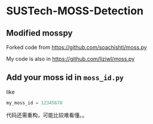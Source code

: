 # SUSTech-MOSS-Detection

## Modified mosspy
Forked code from https://github.com/soachishti/moss.py

My code is also in https://github.com/liziwl/moss.py

## Add your moss id in `moss_id.py`

like
```python
my_moss_id = 12345678
```

代码还需重构，可能比较难看懂。。